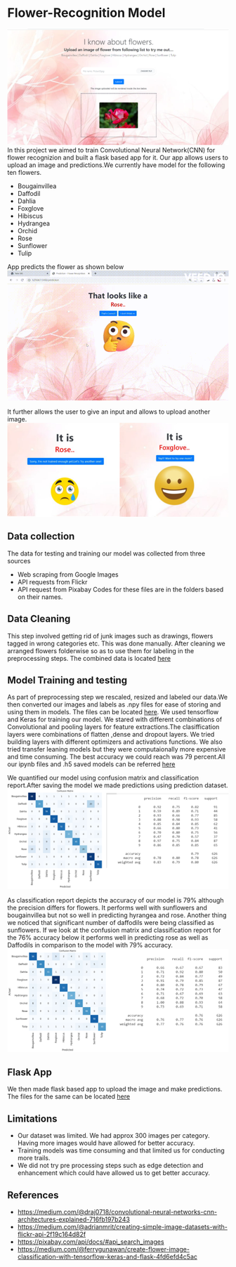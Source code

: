# Flower-Recognition Model
![image](/Images/Dashboard_1.png)
In this project we aimed to train Convolutional Neural Network(CNN) for flower recognizion and built a flask based app for it. Our app allows users to upload an image and predictions.We currently have model for the following ten flowers.
 - Bougainvillea 
 - Daffodil
 - Dahlia
 - Foxglove
 - Hibiscus
 - Hydrangea
 - Orchid
 - Rose
 - Sunflower
 - Tulip

App predicts the flower as shown below
![gif](/Images/Dashboard.gif)

It further allows the user to give an input and allows to upload another image.
![](/Images/Dashboard_4.png)
## Data collection
The data for testing and training our model was collected from three sources
 - Web scraping from Google Images
 - API requests from Flickr 
 - API request from Pixabay
Codes for these files are in the folders based on their names. 

## Data Cleaning 
This step involved getting rid of junk images such as drawings, flowers tagged in wrong categories etc. This was done manually. After cleaning we arranged flowers folderwise so as to use them for labeling in the preprocessing steps. The combined data is located [here](https://github.com/joshi-swetam/Flower-Recognition-AI-ML-Model/tree/main/Combined%20flowers)


## Model Training and testing

As part of preprocessing step we rescaled, resized and labeled our data.We then converted our images and labels as .npy files for ease of storing and using them in models. The files can be located [here](https://github.com/joshi-swetam/Flower-Recognition-AI-ML-Model/tree/main/Models/dataset). We used tensorflow and Keras for training our model. We stared with different combinations of Convolutional and pooling layers for feature extractions.The clasiffication layers were combinations of flatten ,dense and dropout layers. We tried building layers with different optimizers and activations functions. We also tried transfer leaning models but they were computaionally more expensive and time consuming. The best accuracy we could reach was 79 percent.All our ipynb files and .h5 saved models can be referred [here](https://github.com/joshi-swetam/Flower-Recognition-AI-ML-Model/tree/main/Models)

We quantified our model using confusion matrix and classification report.After saving the model we made predictions using prediction dataset.
![image](/Images/Picture_79.png)

As classification report depicts the accuracy of our model is 79% although the precision differs for flowers. It performs well with sunflowers and bougainvillea but not so well in predicting hyrangea and rose. Another thing we noticed that significant number of daffodils were being classified as sunflowers.
If we look at the confusion matrix and classification report for the 76% accuracy below it performs well in predicting rose as well as Daffodils in comparison to the model with 79% accuracy. 
![Image](/Images/Picture_76.png)

## Flask App
We then made flask based app to upload the image and make predictions. The files for the same can be located [here](https://github.com/joshi-swetam/Flower-Recognition-AI-ML-Model/tree/main/Flask%20App)

## Limitations
 - Our dataset was limited. We had approx 300 images per category. Having more images would have allowed for better accuracy.
 - Training models was time consuming and that limited us for conducting more trails.
 - We did not try pre processing steps such as edge detection and enhancement which could have allowed us to get better accuracy.

 ## References
- https://medium.com/@draj0718/convolutional-neural-networks-cnn-architectures-explained-716fb197b243
- https://medium.com/@adrianmrit/creating-simple-image-datasets-with-flickr-api-2f19c164d82f
- https://pixabay.com/api/docs/#api_search_images
- https://medium.com/@ferrygunawan/create-flower-image-classification-with-tensorflow-keras-and-flask-4fd6efd4c5ac
